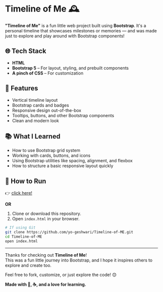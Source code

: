 
# Timeline of Me 🕰️

**"Timeline of Me"** is a fun little web project built using **Bootstrap**. It's a personal timeline that showcases milestones or memories — and was made just to explore and play around with Bootstrap components!

## 🌐 Tech Stack

- **HTML**
- **Bootstrap 5** – For layout, styling, and prebuilt components
- **A pinch of CSS** – For customization

## 🎯 Features

- Vertical timeline layout
- Bootstrap cards and badges
- Responsive design out-of-the-box
- Tooltips, buttons, and other Bootstrap components
- Clean and modern look

## 📚 What I Learned

- How to use Bootstrap grid system
- Working with cards, buttons, and icons
- Using Bootstrap utilities like spacing, alignment, and flexbox
- How to structure a basic responsive layout quickly

## 🚀 How to Run

👉 [click here!](https://yo-geshwari.github.io/Timeline-of-ME/)

**OR**

1. Clone or download this repository.
2. Open `index.html` in your browser.

```bash
# If using Git
git clone https://github.com/yo-geshwari/Timeline-of-ME.git
cd Timeline-of-ME
open index.html
```

---

Thanks for checking out **Timeline of Me**!  
This was a fun little journey into Bootstrap, and I hope it inspires others to explore and create too.

Feel free to fork, customize, or just explore the code! 😊

**Made with 🎨, ☕, and a love for learning.**
